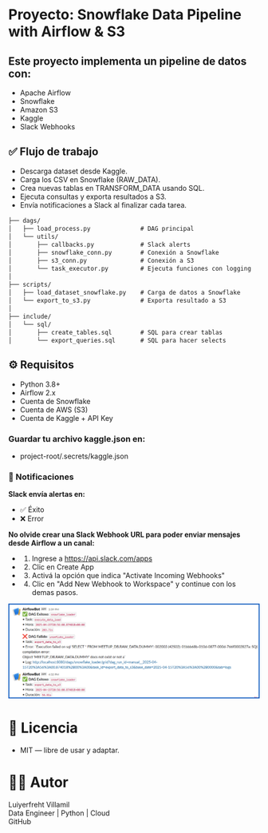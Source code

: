 # Proyecto: Snowflake Data Pipeline with Airflow & S3

## Este proyecto implementa un pipeline de datos con:

- Apache Airflow
- Snowflake
- Amazon S3
- Kaggle
- Slack Webhooks


## ✅ Flujo de trabajo
- Descarga dataset desde Kaggle.
- Carga los CSV en Snowflake (RAW_DATA).
- Crea nuevas tablas en TRANSFORM_DATA usando SQL.
- Ejecuta consultas y exporta resultados a S3.
- Envía notificaciones a Slack al finalizar cada tarea.


```
├── dags/
│   ├── load_process.py              # DAG principal
│   └── utils/
│       ├── callbacks.py             # Slack alerts
│       ├── snowflake_conn.py        # Conexión a Snowflake
│       ├── s3_conn.py               # Conexión a S3
│       └── task_executor.py         # Ejecuta funciones con logging
│
├── scripts/
│   ├── load_dataset_snowflake.py    # Carga de datos a Snowflake
│   └── export_to_s3.py              # Exporta resultado a S3
│
├── include/
│   └── sql/
│       ├── create_tables.sql        # SQL para crear tablas
│       └── export_queries.sql       # SQL para hacer selects
```


## ⚙️ Requisitos
- Python 3.8+
- Airflow 2.x
- Cuenta de Snowflake
- Cuenta de AWS (S3)
- Cuenta de Kaggle + API Key

### Guardar tu archivo kaggle.json en:
- project-root/.secrets/kaggle.json


### 🔔 Notificaciones
**Slack envía alertas en:**

- ✅ Éxito
- ❌ Error

**No olvide crear una Slack Webhook URL para poder enviar mensajes desde Airflow a un canal:**

- 1. Ingrese a https://api.slack.com/apps
- 2. Clic en Create App
- 3. Activá la opción que indica "Activate Incoming Webhooks"
- 4. Clic en "Add New Webhook to Workspace" y continue con los demas pasos.

![alt text](msn_slack.png)


# 📄 Licencia
- MIT — libre de usar y adaptar.


# 👨‍💻 Autor
Luiyerfreht Villamil\
Data Engineer | Python | Cloud\
GitHub